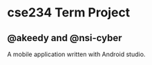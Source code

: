 # cse234 Term Project
## @akeedy and @nsi-cyber

A mobile application written with Android studio.

